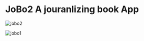 # JoBo2  A jouranlizing book App
![jobo2](https://user-images.githubusercontent.com/87108573/224556392-07d70123-414c-41bb-b854-e2c5800be8f8.jpg)

![jobo1](https://user-images.githubusercontent.com/87108573/224556402-da4c7dd8-4217-4d9b-b63e-c8bcd527c199.jpg)
